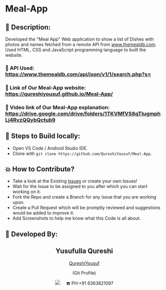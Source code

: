 # Meal-App

## 📜 Description:
Developed the "Meal App" Web application to show a list of Dishes with photos and names fetched from a remote API from www.themealdb.com. 
Used HTML, CSS and JavaScript programming language to built the website.

### 🔗 API Used: https://www.themealdb.com/api/json/v1/1/search.php?s=

### 🔗 Link of Our Meal-App website: https://qureshiyousuf.github.io/Meal-App/

### 🔗 Video link of Our Meal-App explanation: https://drive.google.com/drive/folders/1TKVMfVS8qTIugmphLj4RvzQQybQctub9
  
## 🧪 Steps to Build locally:
- Open VS Code / Android Studio IDE.
- Clone with `git clone https://github.com/QureshiYousuf/Meal-App`.
  
## 💥 How to Contribute?

- Take a look at the Existing [Issues](https://github.com/QureshiYousuf/Meal-App/issues) or create your own Issues!
- Wait for the Issue to be assigned to you after which you can start working on it.
- Fork the Repo and create a Branch for any Issue that you are working upon.
- Create a Pull Request which will be promptly reviewed and suggestions would be added to improve it.
- Add Screenshots to help me know what this Code is all about.

## 👦 Developed By:
<h2 align="center">Yusufulla Qureshi</h2>
<p align="center">
<a href="https://github.com/QureshiYousuf">QureshiYousuf</a> 
<p align="center">(Git Profile)</p>
<p align="center">
  <a href="mailto:yousuf337692qureshi@gmail.com?subject=Hello%20Qureshi,%20From%20Github"><img src="https://img.shields.io/badge/gmail-%23D14836.svg?&style=for-the-badge&logo=gmail&logoColor=white" /></a>&nbsp;&nbsp;&nbsp;&nbsp;
  ☎️ PH:+91 6363821097
</p>

